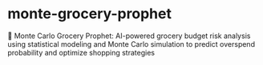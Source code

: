 # monte-grocery-prophet
🛒 Monte Carlo Grocery Prophet: AI-powered grocery budget risk analysis using statistical modeling and Monte Carlo simulation to predict overspend probability and optimize shopping strategies
